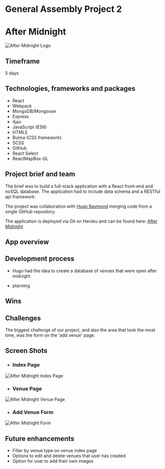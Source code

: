 # General Assembly Project 2
# After Midnight
![After Midnight Logo](https://user-images.githubusercontent.com/47188720/59196102-9fd5a200-8b85-11e9-9fdc-0c1d30866668.png)

## Timeframe
5 days

## Technologies, frameworks and packages
* React
* Webpack
* MongoDB/Mongoose
* Express
* Ajax
* JavaScript (ES6)
* HTML5
* Bulma (CSS framework)
* SCSS
* GitHub
* React Select
* ReactMapBox-GL


## Project brief and team
The brief was to build a full-stack application with a React front-end and noSQL database. The application had to include data schema and a RESTful api framework.

The project was collaboration with [Hugo Raymond](https://github.com/h-raymond) merging code from a single GitHub repository.

The application is deployed via Git on Heroku and can be found here: [After Midnight](http://after-midnight.herokuapp.com)

## App overview


## Development process

* Hugo had the idea to create a database of venues that were open after midnight.


* planning

## Wins


## Challenges
The biggest challenge of our project, and also the area that took the most time, was the form on the 'add venue' page.


## Screen Shots
* ### Index Page
![After Midnight Index Page](https://user-images.githubusercontent.com/47188720/59195804-d101a280-8b84-11e9-84bb-9bab2b618cda.png)

* ### Venue Page
![After Midnight Venue Page](https://user-images.githubusercontent.com/47188720/59195894-13c37a80-8b85-11e9-883c-9775537a55fb.png)

* ### Add Venue Form
![After Midnight Form](https://user-images.githubusercontent.com/47188720/59196372-62254900-8b86-11e9-8f85-aa4b7028a023.png)


## Future enhancements
* Filter by venue type on venue index page
* Options to edit and delete venues that user has created
* Option for user to add their own images
